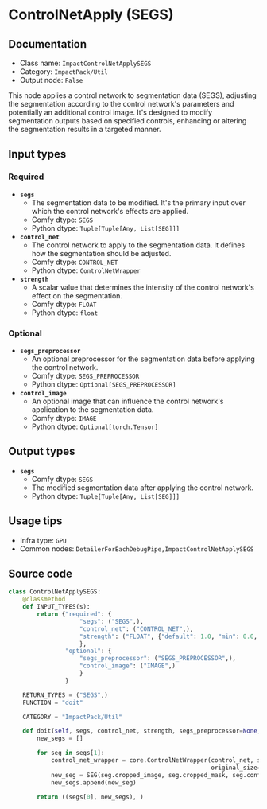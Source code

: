 # ControlNetApply (SEGS)
## Documentation
- Class name: `ImpactControlNetApplySEGS`
- Category: `ImpactPack/Util`
- Output node: `False`

This node applies a control network to segmentation data (SEGS), adjusting the segmentation according to the control network's parameters and potentially an additional control image. It's designed to modify segmentation outputs based on specified controls, enhancing or altering the segmentation results in a targeted manner.
## Input types
### Required
- **`segs`**
    - The segmentation data to be modified. It's the primary input over which the control network's effects are applied.
    - Comfy dtype: `SEGS`
    - Python dtype: `Tuple[Tuple[Any, List[SEG]]]`
- **`control_net`**
    - The control network to apply to the segmentation data. It defines how the segmentation should be adjusted.
    - Comfy dtype: `CONTROL_NET`
    - Python dtype: `ControlNetWrapper`
- **`strength`**
    - A scalar value that determines the intensity of the control network's effect on the segmentation.
    - Comfy dtype: `FLOAT`
    - Python dtype: `float`
### Optional
- **`segs_preprocessor`**
    - An optional preprocessor for the segmentation data before applying the control network.
    - Comfy dtype: `SEGS_PREPROCESSOR`
    - Python dtype: `Optional[SEGS_PREPROCESSOR]`
- **`control_image`**
    - An optional image that can influence the control network's application to the segmentation data.
    - Comfy dtype: `IMAGE`
    - Python dtype: `Optional[torch.Tensor]`
## Output types
- **`segs`**
    - Comfy dtype: `SEGS`
    - The modified segmentation data after applying the control network.
    - Python dtype: `Tuple[Tuple[Any, List[SEG]]]`
## Usage tips
- Infra type: `GPU`
- Common nodes: `DetailerForEachDebugPipe,ImpactControlNetApplySEGS`


## Source code
```python
class ControlNetApplySEGS:
    @classmethod
    def INPUT_TYPES(s):
        return {"required": {
                    "segs": ("SEGS",),
                    "control_net": ("CONTROL_NET",),
                    "strength": ("FLOAT", {"default": 1.0, "min": 0.0, "max": 10.0, "step": 0.01}),
                    },
                "optional": {
                    "segs_preprocessor": ("SEGS_PREPROCESSOR",),
                    "control_image": ("IMAGE",)
                    }
                }

    RETURN_TYPES = ("SEGS",)
    FUNCTION = "doit"

    CATEGORY = "ImpactPack/Util"

    def doit(self, segs, control_net, strength, segs_preprocessor=None, control_image=None):
        new_segs = []

        for seg in segs[1]:
            control_net_wrapper = core.ControlNetWrapper(control_net, strength, segs_preprocessor, seg.control_net_wrapper,
                                                         original_size=segs[0], crop_region=seg.crop_region, control_image=control_image)
            new_seg = SEG(seg.cropped_image, seg.cropped_mask, seg.confidence, seg.crop_region, seg.bbox, seg.label, control_net_wrapper)
            new_segs.append(new_seg)

        return ((segs[0], new_segs), )

```
